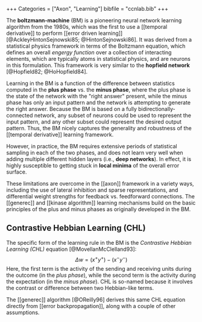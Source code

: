 +++
Categories = ["Axon", "Learning"]
bibfile = "ccnlab.bib"
+++

The **boltzmann-machine** (BM) is a pioneering neural network learning algorithm from the 1980s, which was the first to use a [[temporal derivative]] to perform [[error driven learning]] [@AckleyHintonSejnowski85; @HintonSejnowski86]. It was derived from a statistical physics framework in terms of the Boltzmann equation, which defines an overall _engergy function_ over a collection of interacting elements, which are typically atoms in statistical physics, and are neurons in this formulation. This framework is very similar to the **hopfield network** [@Hopfield82; @HoHopfield84].

Learning in the BM is a function of the difference between statistics computed in the **plus phase** vs. the **minus phase**, where the plus phase is the state of the network with the "right answer" present, while the minus phase has only an input pattern and the network is attempting to generate the right answer. Because the BM is based on a fully bidirectionally-connected network, any subset of neurons could be used to represent the input pattern, and any other subset could represent the desired output pattern. Thus, the BM nicely captures the generality and robustness of the [[temporal derivative]] learning framework.

However, in practice, the BM requires extensive periods of statistical sampling in each of the two phases, and does not learn very well when adding multiple different hidden layers (i.e., **deep networks**). In effect, it is highly susceptible to getting stuck in **local minima** of the overall error surface.

These limitations are overcome in the [[axon]] framework in a variety ways, including the use of lateral inhibition and sparse representations, and differential weight strengths for feedback vs. feedforward connections. The [[generec]] and [[kinase algorithm]] learning mechanisms build on the basic principles of the plus and minus phases as originally developed in the BM.

## Contrastive Hebbian Learning (CHL)

The specific form of the learning rule in the BM is the *Contrastive Hebbian Learning (CHL)* equation [@MovellanMcClelland93]:
$$ \Delta w = \left(x^+ y^+\right) - \left(x^- y^-\right) $$
Here, the first term is the activity of the sending and receiving units during the outcome (in the *plus phase*), while the second term is the activity during the expectation (in the *minus phase*). CHL is so-named because it involves the contrast or difference between two Hebbian-like terms.

The [[generec]] algorithm [@OReilly96] derives this same CHL equation directly from [[error backpropagation]], along with a couple of other assumptions.


